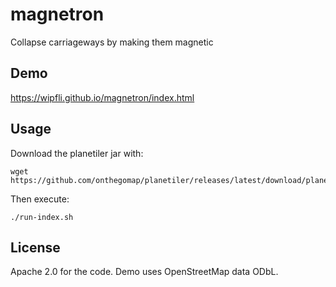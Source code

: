 # magnetron
Collapse carriageways by making them magnetic

## Demo

https://wipfli.github.io/magnetron/index.html

## Usage

Download the planetiler jar with:

```
wget https://github.com/onthegomap/planetiler/releases/latest/download/planetiler.jar
```

Then execute:

```
./run-index.sh
```

## License

Apache 2.0 for the code. Demo uses OpenStreetMap data ODbL.
